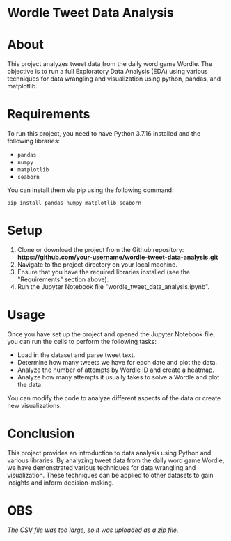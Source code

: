 # Wordle Tweet Data Analysis

# About
This project analyzes tweet data from the daily word game Wordle. The objective is to run a full Exploratory Data Analysis (EDA) using various techniques for data wrangling and visualization using python, pandas, and matplotlib.

# Requirements
To run this project, you need to have Python 3.7.16 installed and the following libraries:

* `pandas`
* `numpy`
* `matplotlib`
* `seaborn`

You can install them via pip using the following command:

```pip install pandas numpy matplotlib seaborn```

# Setup

1. Clone or download the project from the Github repository: **https://github.com/your-username/wordle-tweet-data-analysis.git**
2. Navigate to the project directory on your local machine.
3. Ensure that you have the required libraries installed (see the "Requirements" section above).
4. Run the Jupyter Notebook file "wordle_tweet_data_analysis.ipynb".

# Usage

Once you have set up the project and opened the Jupyter Notebook file, you can run the cells to perform the following tasks:

* Load in the dataset and parse tweet text.
* Determine how many tweets we have for each date and plot the data.
* Analyze the number of attempts by Wordle ID and create a heatmap.
* Analyze how many attempts it usually takes to solve a Wordle and plot the data.

You can modify the code to analyze different aspects of the data or create new visualizations.

# Conclusion

This project provides an introduction to data analysis using Python and various libraries. By analyzing tweet data from the daily word game Wordle, we have demonstrated various techniques for data wrangling and visualization. These techniques can be applied to other datasets to gain insights and inform decision-making.

# OBS

*The CSV file was too large, so it was uploaded as a zip file.*
